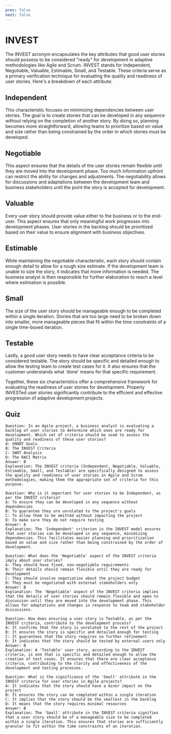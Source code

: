 ```yaml
---
prev: false
next: false
---
```


# INVEST

The INVEST acronym encapsulates the key attributes that good user stories should possess to be considered "ready" for development in adaptive methodologies like Agile and Scrum. INVEST stands for Independent, Negotiable, Valuable, Estimable, Small, and Testable. These criteria serve as a primary verification technique for evaluating the quality and readiness of user stories. Here's a breakdown of each attribute:

## Independent

This characteristic focuses on minimizing dependencies between user stories. The goal is to create stories that can be developed in any sequence without relying on the completion of another story. By doing so, planning becomes more straightforward, allowing teams to prioritize based on value and size rather than being constrained by the order in which stories must be developed.

## Negotiable

This aspect ensures that the details of the user stories remain flexible until they are moved into the development phase. Too much information upfront can restrict the ability for changes and adjustments. The negotiability allows for discussions and adaptations between the development team and business stakeholders until the point the story is accepted for development.

## Valuable

Every user story should provide value either to the business or to the end-user. This aspect ensures that only meaningful work progresses into development phases. User stories in the backlog should be prioritized based on their value to ensure alignment with business objectives.

## Estimable

While maintaining the negotiable characteristic, each story should contain enough detail to allow for a rough size estimate. If the development team is unable to size the story, it indicates that more information is needed. The business analyst is then responsible for further elaboration to reach a level where estimation is possible.

## Small

The size of the user story should be manageable enough to be completed within a single iteration. Stories that are too large need to be broken down into smaller, more manageable pieces that fit within the time constraints of a single time-boxed iteration.

## Testable

Lastly, a good user story needs to have clear acceptance criteria to be considered testable. The story should be specific and detailed enough to allow the testing team to create test cases for it. It also ensures that the customer understands what 'done' means for that specific requirement.

Together, these six characteristics offer a comprehensive framework for evaluating the readiness of user stories for development. Properly INVESTed user stories significantly contribute to the efficient and effective progression of adaptive development projects.

## Quiz

```quiz
Question: In an Agile project, a business analyst is evaluating a backlog of user stories to determine which ones are ready for development. Which set of criteria should be used to assess the quality and readiness of these user stories?
A: SMART Goals
B: The INVEST Criteria
C: SWOT Analysis
D: The RACI Matrix
Answer: B
Explanation: The INVEST criteria (Independent, Negotiable, Valuable, Estimable, Small, and Testable) are specifically designed to assess the quality and readiness of user stories in Agile and Scrum methodologies, making them the appropriate set of criteria for this purpose.

Question: Why is it important for user stories to be Independent, as per the INVEST criteria?
A: To ensure they can be developed in any sequence without dependencies
B: To guarantee they are unrelated to the project's goals
C: To allow them to be omitted without impacting the project
D: To make sure they do not require testing
Answer: A
Explanation: The 'Independent' criterion in the INVEST model ensures that user stories can be developed in any sequence, minimizing dependencies. This facilitates easier planning and prioritization based on value and size rather than being constrained by the order of development.

Question: What does the 'Negotiable' aspect of the INVEST criteria imply about user stories?
A: They should have fixed, non-negotiable requirements
B: Their details should remain flexible until they are ready for development
C: They should involve negotiation about the project budget
D: They must be negotiated with external stakeholders only
Answer: B
Explanation: The 'Negotiable' aspect of the INVEST criteria implies that the details of user stories should remain flexible and open to discussion until they are moved into the development phase. This allows for adaptations and changes in response to team and stakeholder discussions.

Question: How does ensuring a user story is Testable, as per the INVEST criteria, contribute to the development process?
A: It confirms that the story is unrelated to the rest of the project
B: It ensures the story is specific and detailed enough for testing
C: It guarantees that the story requires no further refinement
D: It indicates that the story should be tested by external users only
Answer: B
Explanation: A 'Testable' user story, according to the INVEST criteria, is one that is specific and detailed enough to allow the creation of test cases. It ensures that there are clear acceptance criteria, contributing to the clarity and effectiveness of the development and testing processes.

Question: What is the significance of the 'Small' attribute in the INVEST criteria for user stories in Agile projects?
A: It indicates that the story should have a minor impact on the project
B: It ensures the story can be completed within a single iteration
C: It implies that the story should be the smallest in the backlog
D: It means that the story requires minimal resources
Answer: B
Explanation: The 'Small' attribute in the INVEST criteria signifies that a user story should be of a manageable size to be completed within a single iteration. This ensures that stories are sufficiently granular to fit within the time constraints of an iteration.
```
